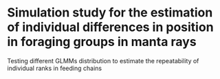 # Simulation study for the estimation of individual differences in position in foraging groups in manta rays
Testing different GLMMs distribution to estimate the repeatability of individual ranks in feeding chains
